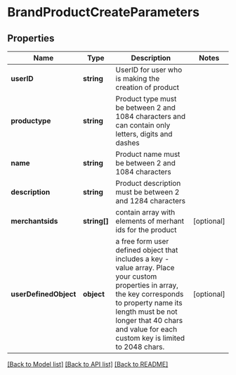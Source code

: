 # BrandProductCreateParameters

## Properties
Name | Type | Description | Notes
------------ | ------------- | ------------- | -------------
**userID** | **string** | UserID for user who is making the creation of product | 
**productype** | **string** | Product type must be between 2 and 1084 characters and can contain only letters, digits and dashes | 
**name** | **string** | Product name must be between 2 and 1084 characters | 
**description** | **string** | Product description must be between 2 and 1284 characters | 
**merchantsids** | **string[]** | contain array with elements of merhant ids for the product | [optional] 
**userDefinedObject** | **object** | a free form user defined object that includes a key - value array. Place your custom properties in array, the key corresponds to property name its length must be not longer that 40 chars and value for each custom key is limited to 2048 chars. | [optional] 

[[Back to Model list]](../README.md#documentation-for-models) [[Back to API list]](../README.md#documentation-for-api-endpoints) [[Back to README]](../README.md)


